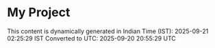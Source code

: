 # My Project

This content is dynamically generated in Indian Time (IST): 2025-09-21 02:25:29 IST
Converted to UTC: 2025-09-20 20:55:29 UTC
